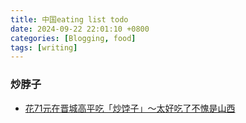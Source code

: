 ```yaml
---
title: 中国eating list todo
date: 2024-09-22 22:01:10 +0800
categories: [Blogging, food]
tags: [writing]
---
```



### 炒脖子

+ [花71元在晋城高平吃「炒饽子」～太好吃了不愧是山西](https://www.bilibili.com/video/BV1ur4hehEcg/?spm_id_from=333.1365.list.card_archive.click&vd_source=769654f5f53b62232e27174852b6482b)
